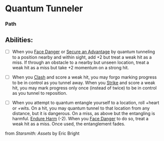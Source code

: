 # Quantum Tunneler
### Path


## Abilities:


- [ ] When you [Face Danger](4._Moves/Adventure/Face_Danger.md) or [Secure an Advantage](4._Moves/Adventure/Secure_an_Advantage.md) by quantum tunneling to a position nearby and within sight, add +2 but treat a weak hit as a miss. If through an obstacle to a nearby but unseen location, treat a weak hit as a miss but take +2 momentum on a strong hit.

- [ ] When you [Clash](Clash.md) and score a weak hit, you may forgo marking progress to be in control as you tunnel away. When you [Strike](Strike.md) and score a weak hit, you may mark progress only once (instead of twice) to be in control as you tunnel to reposition.

- [ ] When you attempt to quantum entangle yourself to a location, roll +heart or +wits. On a hit, you may quantum tunnel to that location from any distance, but it is dangerous. On a miss, as above but the entangling is harmful. [Endure Harm](Endure_Harm.md) (-2). When you [Face Danger](4._Moves/Adventure/Face_Danger.md) to do so, treat a weak hit as a miss. Once used, the entanglement fades.



from *Starsmith: Assets* by Eric Bright